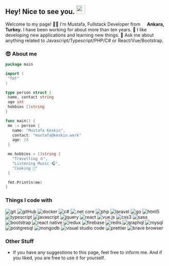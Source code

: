## Hey! Nice to see you. <img src="https://media.giphy.com/media/hvRJCLFzcasrR4ia7z/giphy.gif" width="27px" />

Welcome to my page!
:man_technologist: I'm Mustafa, Fullstack Developer from <img src="https://image.flaticon.com/icons/svg/330/330467.svg" width="13"/> **Ankara, Turkey.** I have been working for about more than ten years.
:telescope: I like developing new applications and learning new things.
:speech_balloon: Ask me about anything related to Javascript/Typescript/PHP/C# or React/Vue/Bootstrap.


### :sunglasses: About me
 ```go
package main
 
import (
  "fmt"
)

type person struct {
  name, contact string
  age int
  hobbies []string
}

func main() {
  me := person {
    name: "Mustafa Keskin",
    contact: "mustafa@keskin.work"
    age: 24
  }

  me.hobbies = []string {
    "Travelling ⛵",
    "Listening Music 🎧",
    "Cooking 🥘"
  {

  fmt.Println(me)
}
 ```


### Things I code with

<p>
  <img alt="git" src="https://img.shields.io/badge/Git%20-%23F05033.svg?&style=flat&logo=git&logoColor=white "/>
  <img alt="gitHub" src="https://img.shields.io/badge/GitHub%20-%23121011.svg?&style=flat&logo=github&logoColor=white "/>
  <img alt="docker" src="https://img.shields.io/badge/Docker%20-%230db7ed.svg?&style=flat&logo=docker&logoColor=white "/>
  <!--Backend Languages and Frameworks-->
  <img alt="c#" src="https://img.shields.io/badge/C%23%20-%23239120.svg?&style=flat&logo=c-sharp&logoColor=white "/>
  <img alt=".net core" src="https://img.shields.io/badge/.NET_Core-5C2D91?style=flat&logo=.net&logoColor=white "/>
  <img alt="php" src="https://img.shields.io/badge/PHP-%23777BB4.svg?&style=flat&logo=php&logoColor=white "/>
  <img alt="laravel" src="https://img.shields.io/badge/Laravel%20-%23FF2D20.svg?&style=flat&logo=laravel&logoColor=white "/>
  <img alt="go" src="https://img.shields.io/badge/Go-%2300ADD8.svg?&style=flat&logo=go&logoColor=white "/>
  <!--Frontend Tools and Frameworks-->
  <img alt="html5" src="https://img.shields.io/badge/HTML5%20-%23E34F26.svg?&style=flat&logo=html5&logoColor=white "/>
  <img alt="typescript" src="https://img.shields.io/badge/TypeScript%20-%23007ACC.svg?&style=flat&logo=typescript&logoColor=white "/>
  <img alt="javascript" src="https://img.shields.io/badge/JavaScript-F7DF1E?&style=flat&logo=JavaScript&logoColor=black "/>
  <img alt="jquery" src="https://img.shields.io/badge/jQuery%20-%230769AD.svg?&style=flat&logo=jquery&logoColor=white "/>
  <img alt="react" src="https://img.shields.io/badge/React%20-%2320232a.svg?&style=flat&logo=react&logoColor=%2361DAFB "/>
  <img alt="vue.js" src="https://img.shields.io/badge/Vuejs%20-%2335495e.svg?&style=flat&logo=vue.js&logoColor=%234FC08D "/>
  <img alt="css3" src="https://img.shields.io/badge/CSS3%20-%231572B6.svg?&style=flat&logo=css3&logoColor=white "/>
  <img alt="sass" src="https://img.shields.io/badge/SASS%20-hotpink.svg?&style=flat&logo=SASS&logoColor=white "/>
  <img alt="bootstrap" src="https://img.shields.io/badge/Bootstrap%20-%23563D7C.svg?&style=flat&logo=bootstrap&logoColor=white "/>
  <img alt="react native" src="https://img.shields.io/badge/React_Native%20-%2320232a.svg?&style=flat&logo=react&logoColor=%2361DAFB "/>
  <img alt="redux" src="https://img.shields.io/badge/Redux%20-%23593d88.svg?&style=flat&logo=redux&logoColor=white "/>
  <!--Database-->
  <img alt="firebase" src="https://img.shields.io/badge/Firebase-ffca28?style=flat&logo=firebase&logoColor=white "/>
  <img alt="redis" src="https://img.shields.io/badge/Redis-CC0000.svg?&style=flat&logo=redis&logoColor=white "/>
  <img alt="qraphql" src="https://img.shields.io/badge/GraphQL-E10098?style=flat&logo=graphql&logoColor=white "/>
  <img alt="mysql" src="https://img.shields.io/badge/MySQL%20-%231572B6.svg?&style=flat&logo=mysql&logoColor=white "/>
  <img alt="postgresql" src="https://img.shields.io/badge/PostgreSQL%20-%231572D9.svg?&style=flat&logo=postgresql&logoColor=white "/>
  <img alt="mongodb" src="https://img.shields.io/badge/MongoDB-%234ea94b.svg?&style=flat&logo=mongodb&logoColor=white "/>
  <!--Others-->
  <img alt="visual studio code" src="https://img.shields.io/badge/VS_Code-0078D4?style=flat&logo=visual%20studio%20code&logoColor=white "/>
  <img alt="prettier" src="https://img.shields.io/badge/Prettier-f8bc45?style=flat&logo=prettier&logoColor=black "/>
  <img alt="brave browser" src="https://img.shields.io/badge/Brave_Browser-fb542b?style=flat&logo=brave&logoColor=white "/>
</p>

### Other Stuff

- If you have any suggestions to this page, feel free to inform me. And if you liked, you are free to use it for yourself.
